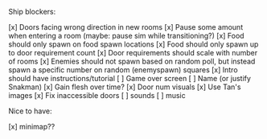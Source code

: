 Ship blockers:

[x] Doors facing wrong direction in new rooms
[x] Pause some amount when entering a room (maybe: pause sim while transitioning?)
[x] Food should only spawn on food spawn locations
[x] Food should only spawn up to door requirement count
[x] Door requirements should scale with number of rooms
[x] Enemies should not spawn based on random poll, but instead spawn a specific number on random (enemyspawn) squares
[x] Intro should have instructions/tutorial
[ ] Game over screen
[ ] Name (or justify Snakman)
[x] Gain flesh over time?
[x] Door num visuals
[x] Use Tan's images
[x] Fix inaccessible doors
[ ] sounds
[ ] music

Nice to have:

[x] minimap??
